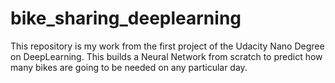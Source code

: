 # bike_sharing_deeplearning
This repository is my work from the first project of the Udacity Nano Degree on DeepLearning.
This builds a Neural Network from scratch to predict how many bikes are going to be needed on any particular day.
